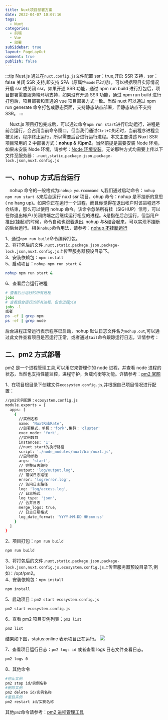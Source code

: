 ```yaml
---
title: Nuxt项目部署方案
date: 2022-04-07 10:07:16
tags:
  - Nuxt
categories:
  - 前端
  - Vue
  - 部署
subSidebar: true
layout: PageLayOut
comment: true
publish: false
---
```


:::tip
Nust.js 通过在`nuxt.config.js`文件配置 ssr：true,开启 SSR 支持，ssr：false 关闭 SSR 支持,即支持 SPA（原属性`mode`已过期），可以根据项目实际情况开启 ssr 或关闭 ssr。如果开通 SSR 功能，通过 npm run build 进行打包后，项目部署需要服务端环境支持，如果没有开通 SSR 功能，通过 npm run build 进行打包后，项目部署和普通的 vue 项目部署方式一致。当然 nuxt 可以通过 npm run generate 命令打包成静态页面，支持静态站点部署，但静态站点不支持 SSR。
:::

<!-- more -->

&emsp;Nuxt.js 项目打包完成后，可以通过命令`npm run start`进行启动运行，进程是前台运行，会占用当前命令窗口，但当我们通过`Ctrl+C`关闭时，当前程序进程会被关闭，程序终止运行，所以需要后台进行运行进程。本文主要讲述 Nuxt SSR 项目常用的 2 中部署方式：**nohup &** 和**pm2**。当然前提是需要安装 Node 环境，如果未安装 Node 环境，请参考：[Node 环境安装](/node/)。无论那种方式均需要上传以下文件至服务器：`.nuxt,static,package.json,package-lock.json,nuxt.config.js`

## 一、nohup 方式后台运行

&emsp;nohup 命令的一般格式为:`nohup yourcommand &`,我们通过启动命令：`nohup npm run start &`来后台运行 nuxt ssr 项目。ohup 命令：nohup 是不挂断的意思( no hang up)。如果你正在运行一个进程，而且你觉得在退出帐户时该进程还不会结束，那么可以使用 nohup 命令。该命令忽略所有挂（SIGHUP）信号，可以在你退出帐户/关闭终端之后继续运行相应的进程。&是指在后台运行，但当用户推出(挂起)的时候，命令自动也跟着退出. nohup 与&结合起来，可以实现不挂断的后台运行。相关`nohup`命令用法，请参考：[nohup 不挂断运行](/node/nohup.html)

1、通过`npm run build`命令编译打包。  
2、将打包后的文件`.nuxt,static,package.json,package-lock.json,nuxt.config.js`上传至服务器预设目录下。  
3、安装依赖包：`npm install`  
5、启动项目：`nohup npm run start &`

```bash
nohup npm run start &
```

6、查看后台运行进程

```bash
# 查看后台运行的所有进程
jobs
# 查看后台运行的所有进程，包含进程pid
jobs -l
或者
ps -ef | grep npm
ps -ef | grep node
```

后台进程正常运行表示程序已启动，nohup 默认日志文件名为`nohup.out`,可以通过此文件查看项目是否运行正常，或者通过`tail`命令跟踪运行日志，详情参考：

## 二、pm2 方式部署

pm2 是一个进程管理工具,可以用它来管理你的 node 进程，并查看 node 进程的状态，当然也支持性能监控，进程守护，负载均衡等功能。详情参考：[pm2 官网](https://pm2.keymetrics.io/)

1、在项目根目录下创建文件`ecosystem.config.js`,并根据自己项目情况进行配置：

```bash
//pm2实例配置：ecosystem.config.js
module.exports = {
  apps: [
    {
      //实例名称
      name: 'NuxtRmbRate',
      //部署模式，单机：'fork',集群：'cluster'
      exec_mode: 'fork',
      //实例数目
      instances: '1',
      //nuxt start的执行路径
      script: './node_modules/nuxt/bin/nuxt.js',
      //启动参数
      args: 'start',
      // 完整日志路径
      output: 'log/output.log',
      // 错误日志路径
      error: 'log/error.log',
      // 访问日志路径
      log: 'log/access.log',
      // 日志格式
      log_type: 'json',
      // 合并日志
      merge_logs: true,
      // 日志日期格式
      log_date_format: 'YYYY-MM-DD HH:mm:ss'
    }
  ]
}
```

2、项目打包：`npm run build`

```bash
npm run build
```

3、将打包后的文件`.nuxt,static,package.json,package-lock.json,nuxt.config.js,ecosystem.config.js`上传至服务器预设目录下,例如：/opt/pm2。  
4、安装依赖包：`npm install`

```bash
npm install
```

5、启动项目：`pm2 start ecosystem.config.js`

```bash
pm2 start ecosystem.config.js
```

6、查看 pm2 项目实例列表：`pm2 list`

```bash
pm2 list
```

结果如下图，status:online 表示项目正在运行。
![](https://cdn.jsdelivr.net/gh/AnyFork/blog-images/markdown/202204071138505.png)

7、查看项目运行日志：`pm2 logs id` 或者查看 logs 日志文件查看日志。

```bash
pm2 logs 0
```

8、其他命令

```bash
#停止实例
pm2 stop id/实例名称
#删除实例
pm2 delete id/实例名称
#重启实例
pm2 restart id/实例名称
```

其他`pm2`命令请参考：[pm2 进程管理工具](/node/pm2.html)
<Reward/>
